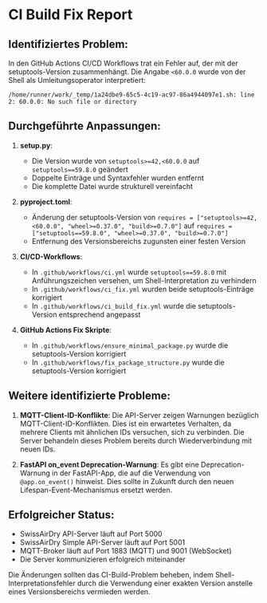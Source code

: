 # CI Build Fix Report

## Identifiziertes Problem:
In den GitHub Actions CI/CD Workflows trat ein Fehler auf, der mit der setuptools-Version zusammenhängt. Die Angabe `<60.0.0` wurde von der Shell als Umleitungsoperator interpretiert:

```
/home/runner/work/_temp/1a24dbe9-65c5-4c19-ac97-86a4944097e1.sh: line 2: 60.0.0: No such file or directory
```

## Durchgeführte Anpassungen:

1. **setup.py**: 
   - Die Version wurde von `setuptools>=42,<60.0.0` auf `setuptools==59.8.0` geändert
   - Doppelte Einträge und Syntaxfehler wurden entfernt
   - Die komplette Datei wurde strukturell vereinfacht

2. **pyproject.toml**:
   - Änderung der setuptools-Version von `requires = ["setuptools>=42,<60.0.0", "wheel>=0.37.0", "build>=0.7.0"]` auf `requires = ["setuptools==59.8.0", "wheel>=0.37.0", "build>=0.7.0"]`
   - Entfernung des Versionsbereichs zugunsten einer festen Version

3. **CI/CD-Workflows**:
   - In `.github/workflows/ci.yml` wurde `setuptools==59.8.0` mit Anführungszeichen versehen, um Shell-Interpretation zu verhindern
   - In `.github/workflows/ci_fix.yml` wurden beide setuptools-Einträge korrigiert
   - In `.github/workflows/ci_build_fix.yml` wurde die setuptools-Version entsprechend angepasst

4. **GitHub Actions Fix Skripte**:
   - In `.github/workflows/ensure_minimal_package.py` wurde die setuptools-Version korrigiert
   - In `.github/workflows/fix_package_structure.py` wurde die setuptools-Version korrigiert

## Weitere identifizierte Probleme:

1. **MQTT-Client-ID-Konflikte**:
   Die API-Server zeigen Warnungen bezüglich MQTT-Client-ID-Konflikten. Dies ist ein erwartetes Verhalten, da mehrere Clients mit ähnlichen IDs versuchen, sich zu verbinden. Die Server behandeln dieses Problem bereits durch Wiederverbindung mit neuen IDs.

2. **FastAPI on_event Deprecation-Warnung**:
   Es gibt eine Deprecation-Warnung in der FastAPI-App, die auf die Verwendung von `@app.on_event()` hinweist. Dies sollte in Zukunft durch den neuen Lifespan-Event-Mechanismus ersetzt werden.

## Erfolgreicher Status:

- SwissAirDry API-Server läuft auf Port 5000
- SwissAirDry Simple API-Server läuft auf Port 5001
- MQTT-Broker läuft auf Port 1883 (MQTT) und 9001 (WebSocket)
- Die Server kommunizieren erfolgreich miteinander

Die Änderungen sollten das CI-Build-Problem beheben, indem Shell-Interpretationsfehler durch die Verwendung einer exakten Version anstelle eines Versionsbereichs vermieden werden.